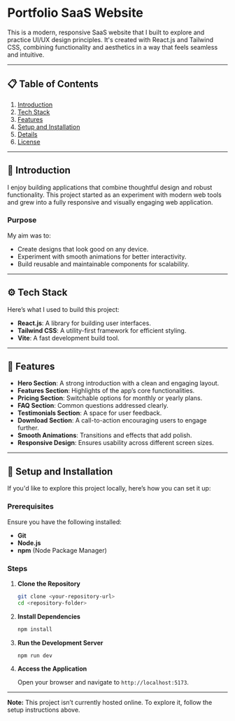 # Portfolio SaaS Website

This is a modern, responsive SaaS website that I built to explore and practice UI/UX design principles. It's created with React.js and Tailwind CSS, combining functionality and aesthetics in a way that feels seamless and intuitive.

---

## 📋 Table of Contents

1. [Introduction](#-introduction)
2. [Tech Stack](#%EF%B8%8F-tech-stack)
3. [Features](#-features)
4. [Setup and Installation](#-setup-and-installation)
5. [Details](#-details)
6. [License](#-license)

---

## 🤖 Introduction

I enjoy building applications that combine thoughtful design and robust functionality. This project started as an experiment with modern web tools and grew into a fully responsive and visually engaging web application.

### Purpose

My aim was to:

- Create designs that look good on any device.
- Experiment with smooth animations for better interactivity.
- Build reusable and maintainable components for scalability.

---

## ⚙️ Tech Stack

Here’s what I used to build this project:

- **React.js**: A library for building user interfaces.
- **Tailwind CSS**: A utility-first framework for efficient styling.
- **Vite**: A fast development build tool.

---

## 🔋 Features

- **Hero Section**: A strong introduction with a clean and engaging layout.
- **Features Section**: Highlights of the app’s core functionalities.
- **Pricing Section**: Switchable options for monthly or yearly plans.
- **FAQ Section**: Common questions addressed clearly.
- **Testimonials Section**: A space for user feedback.
- **Download Section**: A call-to-action encouraging users to engage further.
- **Smooth Animations**: Transitions and effects that add polish.
- **Responsive Design**: Ensures usability across different screen sizes.

---

## 🤸 Setup and Installation

If you'd like to explore this project locally, here’s how you can set it up:

### Prerequisites

Ensure you have the following installed:

- **Git**
- **Node.js**
- **npm** (Node Package Manager)

### Steps

1. **Clone the Repository**

   ```bash
   git clone <your-repository-url>
   cd <repository-folder>
   ```

2. **Install Dependencies**

   ```bash
   npm install
   ```

3. **Run the Development Server**

   ```bash
   npm run dev
   ```

4. **Access the Application**

   Open your browser and navigate to `http://localhost:5173`.

---

**Note:** This project isn’t currently hosted online. To explore it, follow the setup instructions above.
